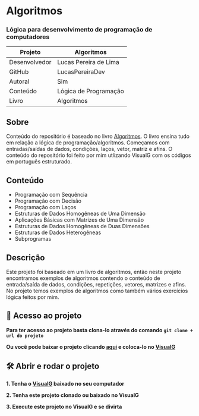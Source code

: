 # Algoritmos
### Lógica para desenvolvimento de programação de computadores

Projeto   | Algoritmos
--------- | ------
Desenvolvedor | Lucas Pereira de Lima
GitHub | LucasPereiraDev
Autoral | Sim
Conteúdo | Lógica de Programação
Livro | Algoritmos

## Sobre
Conteúdo do repositório é baseado no livro [Algoritmos](https://www.amazon.com.br/Algoritmos-Desenvolvimento-Programa%C3%A7%C3%A3o-Computadores-Atualizada/dp/8536531452/ref=tmm_pap_swatch_0?_encoding=UTF8&qid=1668541054&sr=8-7). O livro ensina tudo em relação a lógica de programação/algoritmos. Começamos com entradas/saídas de dados, condições, laços, vetor, matriz e afins. O conteúdo do repositório foi feito por mim utlizando VisualG com os códigos em português estruturado.

## Conteúdo
* Programação com Sequência
* Programação com Decisão
* Programação com Laços
* Estruturas de Dados Homogêneas de Uma Dimensão
* Aplicações Básicas com Matrizes de Uma Dimensão
* Estruturas de Dados Homogêneas de Duas Dimensões
* Estruturas de Dados Heterogêneas
* Subprogramas

## Descrição
Este projeto foi baseado em um livro de algoritmos, então neste projeto encontramos exemplos de algoritmos contendo o conteúdo de entrada/saída de dados, condições, repetições, vetores, matrizes e afins. No projeto temos exemplos de algoritmos como também vários exercícios lógica feitos por mim.

## 📁 Acesso ao projeto

**Para ter acesso ao projeto basta clona-lo através do comando `git clone + url do projeto`**

**Ou você pode baixar o projeto clicando [aqui](https://github.com/LucasPereiraDev/algoritmos-logica_para_desenvolvimento_de_programacao_de_computadores/archive/refs/heads/main.zip) e coloca-lo no [VisualG](https://sourceforge.net/projects/visualg30/files/latest/download)**

## 🛠️ Abrir e rodar o projeto

**1. Tenha o [VisualG](https://sourceforge.net/projects/visualg30/files/latest/download) baixado no seu computador**

**2. Tenha este projeto clonado ou baixado no VisualG**

**3. Execute este projeto no VisualG e se divirta**
